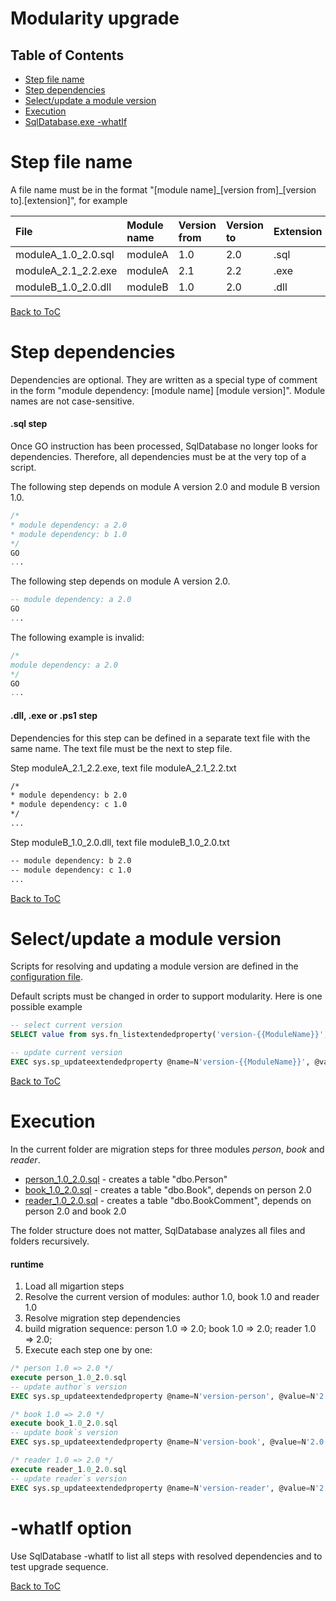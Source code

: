 Modularity upgrade
===========================

Table of Contents
-----------------

<!-- toc -->

- [Step file name](#file-name)
- [Step dependencies](#dependencies)
- [Select/update a module version](#module-version)
- [Execution](#execution)
- [SqlDatabase.exe -whatIf](#whatIf)

<!-- tocstop -->

Step file name <a name="file-name"></a>
===
A file name must be in the format "[module name]\_[version from]\_[version to].[extension]", for example

|File|Module name|Version from|Version to|Extension|
|:--|:----------|:----------|:----------|:----------|
|moduleA_1.0_2.0.sql|moduleA|1.0|2.0|.sql|
|moduleA_2.1_2.2.exe|moduleA|2.1|2.2|.exe|
|moduleB_1.0_2.0.dll|moduleB|1.0|2.0|.dll|

[Back to ToC](#table-of-contents)

Step dependencies <a name="dependencies"></a>
===
Dependencies are optional. They are written as a special type of comment in the form "module dependency: [module name] [module version]". Module names are not case-sensitive.

#### .sql step
Once GO instruction has been processed, SqlDatabase no longer looks for dependencies. Therefore, all dependencies must be at the very top of a script.

The following step depends on module A version 2.0 and module B version 1.0.
```sql
/*
* module dependency: a 2.0
* module dependency: b 1.0
*/
GO
...
```

The following step depends on module A version 2.0.
```sql
-- module dependency: a 2.0
GO
...
```

The following example is invalid:
```sql
/*
module dependency: a 2.0
*/
GO
...
```

#### .dll, .exe or .ps1 step
Dependencies for this step can be defined in a separate text file with the same name. The text file must be the next to step file.

Step moduleA_2.1_2.2.exe, text file moduleA_2.1_2.2.txt
```txt
/*
* module dependency: b 2.0
* module dependency: c 1.0
*/
...
```

Step moduleB_1.0_2.0.dll, text file moduleB_1.0_2.0.txt
```txt
-- module dependency: b 2.0
-- module dependency: c 1.0
...
```

[Back to ToC](#table-of-contents)

Select/update a module version <a name="module-version"></a>
===
Scripts for resolving and updating a module version are defined in the [configuration file](../../ConfigurationFile).

Default scripts must be changed in order to support modularity. Here is one possible example
```sql
-- select current version
SELECT value from sys.fn_listextendedproperty('version-{{ModuleName}}', default, default, default, default, default, default)

-- update current version
EXEC sys.sp_updateextendedproperty @name=N'version-{{ModuleName}}', @value=N'{{TargetVersion}}'
```

[Back to ToC](#table-of-contents)

Execution
===
In the current folder are migration steps for three modules *person*, *book* and *reader*.
- [person_1.0_2.0.sql](person_1.0_2.0.sql) - creates a table "dbo.Person"
- [book_1.0_2.0.sql](book_1.0_2.0.sql) - creates a table "dbo.Book", depends on person 2.0
- [reader_1.0_2.0.sql](reader_1.0_2.0.sql) - creates a table "dbo.BookComment", depends on person 2.0 and book 2.0

The folder structure does not matter, SqlDatabase analyzes all files and folders recursively.

#### runtime
1. Load all migartion steps
2. Resolve the current version of modules: author 1.0, book 1.0 and reader 1.0
3. Resolve migration step dependencies
4. build migration sequence: person 1.0 => 2.0; book 1.0 => 2.0; reader 1.0 => 2.0;
5. Execute each step one by one:

```sql
/* person 1.0 => 2.0 */
execute person_1.0_2.0.sql
-- update author`s version
EXEC sys.sp_updateextendedproperty @name=N'version-person', @value=N'2.0'

/* book 1.0 => 2.0 */
execute book_1.0_2.0.sql
-- update book`s version
EXEC sys.sp_updateextendedproperty @name=N'version-book', @value=N'2.0'

/* reader 1.0 => 2.0 */
execute reader_1.0_2.0.sql
-- update reader`s version
EXEC sys.sp_updateextendedproperty @name=N'version-reader', @value=N'2.0'
```

-whatIf option <a name="whatIf"></a>
===
Use SqlDatabase -whatIf to list all steps with resolved dependencies and to test upgrade sequence.

[Back to ToC](#table-of-contents)

